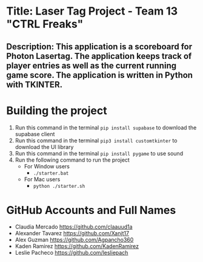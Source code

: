 # Title: Laser Tag Project - Team 13 "CTRL Freaks"

## Description: This application is a scoreboard for Photon Lasertag. The application keeps track of player entries as well as the current running game score. The application is written in Python with TKINTER.

# Building the project

1. Run this command in the terminal ```pip install supabase``` to download the supabase client
2. Run this command in the terminal ```pip3 install customtkinter``` to download the UI library
3. Run this command in the terminal ```pip install pygame``` to use sound
4. Run the following command to run the project
   * For Window users
      * ```./starter.bat```
   * For Mac users
      * ```python ./starter.sh```

# GitHub Accounts and Full Names

* Claudia Mercado <https://github.com/claauud1a>
* Alexander Tavarez <https://github.com/Xanjt17>
* Alex Guzman <https://github.com/Agpancho360>
* Kaden Ramirez <https://github.com/KadenRamirez>
* Leslie Pacheco <https://github.com/lesliepach>
